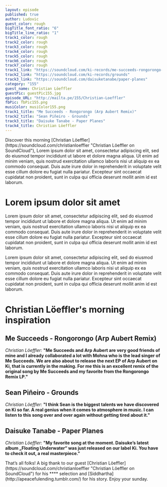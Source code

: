 ```yaml
---
layout: episode
published: true
author: Ludovic
guest_color: rough
bigTitle_font_ratio: "6"
bigTitle_line_ratio: "1"
track1_color: rough
track2_color: rough
track3_color: rough
track4_color: rough
track5_color: rough
track6_color: rough
track7_color: rough
track1_link: "https://soundcloud.com/ki-records/me-succeeds-rongorongo-arp"
track2_link: "https://soundcloud.com/ki-records/grounds"
track3_link: "https://soundcloud.com/daisuketanabe/paper-planes"
category: "155"
guest_name: Christian Löeffler
guestPic: guestPic155.jpg
episode_URL: "http://mailta.pe/155/Christian-Loeffler"
fbPic: fbPic155.png
musiColor: musiColor155.png
track1_title: "Me Succeeds - Rongorongo (Arp Aubert Remix)"
track2_title: "Sean Piñeiro - Grounds"
track3_title: "Daisuke Tanabe - Paper Planes"
track4_title: Christian Löeffler
---
```


<p id="introduction">
Discover this morning [Christian Löeffler](https://soundcloud.com/christianloeffler "Christian Löeffler on SoundCloud"), Lorem ipsum dolor sit amet, consectetur adipiscing elit, sed do eiusmod tempor incididunt ut labore et dolore magna aliqua. Ut enim ad minim veniam, quis nostrud exercitation ullamco laboris nisi ut aliquip ex ea commodo consequat. Duis aute irure dolor in reprehenderit in voluptate velit esse cillum dolore eu fugiat nulla pariatur. Excepteur sint occaecat cupidatat non proident, sunt in culpa qui officia deserunt mollit anim id est laborum.</p>
 
# Lorem ipsum dolor sit amet

Lorem ipsum dolor sit amet, consectetur adipiscing elit, sed do eiusmod tempor incididunt ut labore et dolore magna aliqua. Ut enim ad minim veniam, quis nostrud exercitation ullamco laboris nisi ut aliquip ex ea commodo consequat. Duis aute irure dolor in reprehenderit in voluptate velit esse cillum dolore eu fugiat nulla pariatur. Excepteur sint occaecat cupidatat non proident, sunt in culpa qui officia deserunt mollit anim id est laborum.

Lorem ipsum dolor sit amet, consectetur adipiscing elit, sed do eiusmod tempor incididunt ut labore et dolore magna aliqua. Ut enim ad minim veniam, quis nostrud exercitation ullamco laboris nisi ut aliquip ex ea commodo consequat. Duis aute irure dolor in reprehenderit in voluptate velit esse cillum dolore eu fugiat nulla pariatur. Excepteur sint occaecat cupidatat non proident, sunt in culpa qui officia deserunt mollit anim id est laborum.

# Christian Löeffler's morning inspiration
 
## Me Succeeds - Rongorongo (Arp Aubert Remix)
_Christian Löeffler:_ **"**Me Succeeds and Arp Aubert are very good friends of mine and I already collaborated a lot with Mohna who is the lead singer of Me Succeeds. We are also about to release the next EP of Arp Aubert on Ki, that is currently in the making. For me this is an excellent remix of the original song by Me Succeeds and my favorite from the Rongorongo Remix LP.**"**
 
## Sean Piñeiro - Grounds
_Christian Löeffler:_ **"**I think Sean is the biggest talents we have discovered on Ki so far. A real genius when it comes to atmosphere in music. I can listen to this song over and over again without getting tired about it.**"**
 
## Daisuke Tanabe - Paper Planes
_Christian Löeffler:_ **"**My favorite song at the moment. Daisuke’s latest album „Floating Underwater“ was just released on our label Ki. You have to check it out, a real masterpiece.**"**
 
<p id="outroduction">
That’s all folks! A big thank to our guest [Christian Löeffler](https://soundcloud.com/christianloeffler "Christian Löeffler on SoundCloud") for his **** selection and [Siddhartha](http://apeacefulending.tumblr.com/) for his story. Enjoy your sunday.
</p>